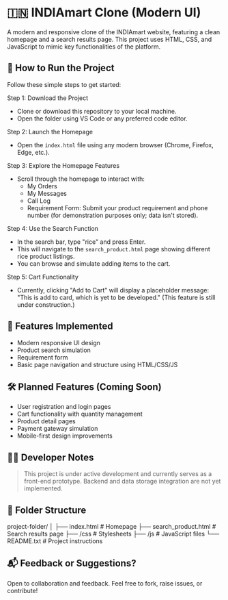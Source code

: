 🇮🇳 INDIAmart Clone (Modern UI)
================================

A modern and responsive clone of the INDIAmart website, featuring a clean homepage and a search results page. This project uses HTML, CSS, and JavaScript to mimic key functionalities of the platform.

🚀 How to Run the Project
-------------------------

Follow these simple steps to get started:

Step 1: Download the Project
- Clone or download this repository to your local machine.
- Open the folder using VS Code or any preferred code editor.

Step 2: Launch the Homepage
- Open the `index.html` file using any modern browser (Chrome, Firefox, Edge, etc.).

Step 3: Explore the Homepage Features
- Scroll through the homepage to interact with:
  - My Orders
  - My Messages
  - Call Log
  - Requirement Form: Submit your product requirement and phone number (for demonstration purposes only; data isn't stored).

Step 4: Use the Search Function
- In the search bar, type "rice" and press Enter.
- This will navigate to the `search_product.html` page showing different rice product listings.
- You can browse and simulate adding items to the cart.

Step 5: Cart Functionality
- Currently, clicking "Add to Cart" will display a placeholder message:
  "This is add to card, which is yet to be developed."
  (This feature is still under construction.)

📌 Features Implemented
-----------------------

- Modern responsive UI design
- Product search simulation
- Requirement form
- Basic page navigation and structure using HTML/CSS/JS

🛠️ Planned Features (Coming Soon)
---------------------------------

- User registration and login pages
- Cart functionality with quantity management
- Product detail pages
- Payment gateway simulation
- Mobile-first design improvements

🧑‍💻 Developer Notes
---------------------

> This project is under active development and currently serves as a front-end prototype. Backend and data storage integration are not yet implemented.

📂 Folder Structure
-------------------

project-folder/
│
├── index.html               # Homepage
├── search_product.html      # Search results page
├── /css                     # Stylesheets
├── /js                      # JavaScript files
└── README.txt               # Project instructions

📬 Feedback or Suggestions?
---------------------------

Open to collaboration and feedback. Feel free to fork, raise issues, or contribute!
